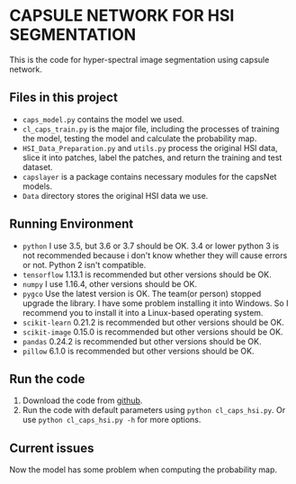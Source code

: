 # CAPSULE NETWORK FOR HSI SEGMENTATION

This is the code for hyper-spectral image segmentation using capsule network.

## Files in this project

- `caps_model.py` contains the model we used.
- `cl_caps_train.py` is the major file, including the processes of training the model, testing the model and calculate 
the probability map. 
- `HSI_Data_Preparation.py` and `utils.py` process the original HSI data, slice it into patches, label the patches, and 
return the training and test dataset.
- `capslayer` is a package contains necessary modules for the capsNet models.
- `Data` directory stores the original HSI data we use.

## Running Environment

- `python` I use 3.5, but 3.6 or 3.7 should be OK. 3.4 or lower python 3 is not recommended because i don't know 
whether they will cause errors or not. Python 2 isn't compatible.
- `tensorflow` 1.13.1 is recommended but other versions should be OK.
- `numpy` I use 1.16.4, other versions should be OK.
- `pygco` Use the latest version is OK. The team(or person) stopped upgrade the library. I have some problem 
installing it into Windows. So I recommend you to install it into a Linux-based operating system. 
- `scikit-learn` 0.21.2 is recommended but other versions should be OK.
- `scikit-image` 0.15.0 is recommended but other versions should be OK.
- `pandas` 0.24.2 is recommended but other versions should be OK.
- `pillow` 6.1.0 is recommended but other versions should be OK.

## Run the code

1. Download the code from [github](https://github.com/osmium18452/hsi_caps).
2. Run the code with default parameters using `python cl_caps_hsi.py`. Or use `python cl_caps_hsi.py -h` for more 
options.

## Current issues

Now the model has some problem when computing the probability map. 

